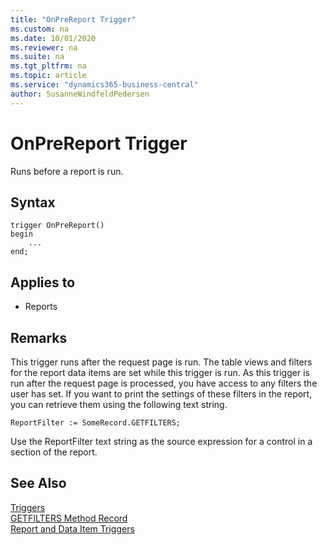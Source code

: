 ```yaml
---
title: "OnPreReport Trigger"
ms.custom: na
ms.date: 10/01/2020
ms.reviewer: na
ms.suite: na
ms.tgt_pltfrm: na
ms.topic: article
ms.service: "dynamics365-business-central"
author: SusanneWindfeldPedersen
---
```


# OnPreReport Trigger
Runs before a report is run.  

## Syntax  
```  
trigger OnPreReport() 
begin
    ...
end;
``` 
 
## Applies to  
- Reports  
  
## Remarks  
 This trigger runs after the request page is run. The table views and filters for the report data items are set while this trigger is run. As this trigger is run after the request page is processed, you have access to any filters the user has set. If you want to print the settings of these filters in the report, you can retrieve them using the following text string.  
  
```  
ReportFilter := SomeRecord.GETFILTERS;  
```  
  
 Use the ReportFilter text string as the source expression for a control in a section of the report.  
  
## See Also  
 [Triggers](devenv-triggers.md)  
 [GETFILTERS Method Record](../methods/devenv-getfilters-method-record.md)  
 [Report and Data Item Triggers](devenv-report-and-data-item-triggers.md)  